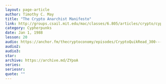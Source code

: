 ```yaml
---
layout: page-article
author: Timothy C. May
title: "The Crypto Anarchist Manifesto"
link: http://groups.csail.mit.edu/mac/classes/6.805/articles/crypto/cypherpunks/may-crypto-manifesto.html
category: Cypherpunks
date: Jan 1, 1988
lesson: 20
audio: https://anchor.fm/thecryptoconomy/episodes/CryptoQuikRead_300-----The-Crypto-Anarchist-Manifesto-Timothy-C--May-e5p7j4/a-apghds
audio2: 
audio3: 
star: 
archive: https://archive.md/ZYpoA
series: 
seriesnr: 
quote: ""
---
```

